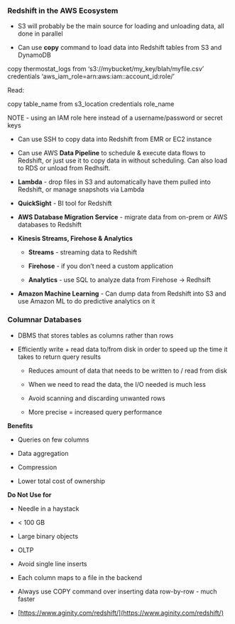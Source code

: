 ### Redshift in the AWS Ecosystem

* S3 will probably be the main source for loading and unloading data, all done in parallel

* Can use **copy** command to load data into Redshift tables from S3 and DynamoDB

copy thermostat_logs from ‘s3://mybucket/my_key/blah/myfile.csv’ credentials ‘aws_iam_role=arn:aws:iam::account_id:role/’

Read: 

copy table_name from s3_location credentials role_name

NOTE - using an IAM role here instead of a username/password or secret keys

* Can use SSH to copy data into Redshift from EMR or EC2 instance

* Can use AWS **Data Pipeline** to schedule & execute data flows to Redshift, or just use it to copy data in without scheduling.  Can also load to RDS or unload from Redhsift.

* **Lambda** - drop files in S3 and automatically have them pulled into Redshift, or manage snapshots via Lambda

* **QuickSight** - BI tool for Redshift

* **AWS Database Migration Service** - migrate data from on-prem or AWS databases to Redshift

* **Kinesis Streams, Firehose & Analytics**

    * **Streams** - streaming data to Redshift

    * **Firehose** - if you don’t need a custom application

    * **Analytics** - use SQL to analyze data from Firehose → Redhsift

* **Amazon Machine Learning** - Can dump data from Redshift into S3 and use Amazon ML to do predictive analytics on it

### Columnar Databases

* DBMS that stores tables as columns rather than rows

* Efficiently write + read data to/from disk in order to speed up the time it takes to return query results

    * Reduces amount of data that needs to be written to / read from disk

    * When we need to read the data, the I/O needed is much less

    * Avoid scanning and discarding unwanted rows

    * More precise = increased query performance 

**Benefits**

* Queries on few columns

* Data aggregation

* Compression

* Lower total cost of ownership

**Do Not Use for**

* Needle in a haystack

* < 100 GB

* Large binary objects

* OLTP

* Avoid single line inserts

* Each column maps to a file in the backend

* Always use COPY command over inserting data row-by-row - much faster

* [https://www.aginity.com/redshift/](https://www.aginity.com/redshift/)
